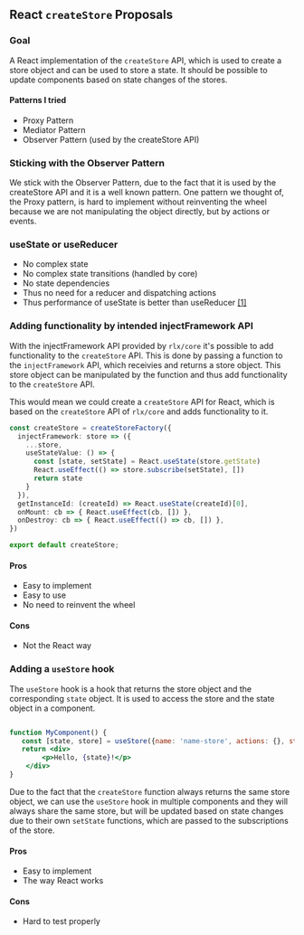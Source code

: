 ## React `createStore` Proposals

### Goal

A React implementation of the `createStore` API, which is used to create a store object and can be used to store a state. It should be possible to update components based on state changes of the stores.

#### Patterns I tried 
- Proxy Pattern
- Mediator Pattern
- Observer Pattern (used by the createStore API)

### Sticking with the Observer Pattern

We stick with the Observer Pattern, due to the fact that it is used by the createStore API and it is a well known pattern.
One pattern we thought of, the Proxy pattern, is hard to implement without reinventing the wheel because we are not manipulating the object directly, but by actions or events.

### useState or useReducer
- No complex state
- No complex state transitions (handled by core)
- No state dependencies 
- Thus no need for a reducer and dispatching actions
- Thus performance of useState is better than useReducer [[1]](https://www.frontendmag.com/tutorials/usereducer-vs-usestate/)

### Adding functionality by intended injectFramework API

With the injectFramework API provided by `rlx/core` it's possible to add functionality to the `createStore` API. This is done by passing a function to the `injectFramework` API, which receivies and returns a store object. This store object can be manipulated by the function and thus add functionality to the `createStore` API.

This would mean we could create a `createStore` API for React, which is based on the `createStore` API of `rlx/core` and adds functionality to it.

```ts
const createStore = createStoreFactory({
  injectFramework: store => ({
    ...store,
    useStateValue: () => {
      const [state, setState] = React.useState(store.getState)
      React.useEffect(() => store.subscribe(setState), [])
      return state
    }
  }),
  getInstanceId: (createId) => React.useState(createId)[0],
  onMount: cb => { React.useEffect(cb, []) },
  onDestroy: cb => { React.useEffect(() => cb, []) },
})

export default createStore;
```

#### Pros

- Easy to implement
- Easy to use
- No need to reinvent the wheel

#### Cons
- Not the React way

### Adding a `useStore` hook

The `useStore` hook is a hook that returns the store object and the corresponding `state` object. It is used to access the store and the state object in a component.

```jsx

function MyComponent() {
   const [state, store] = useStore({name: 'name-store', actions: {}, state: 'Alex'});
   return <div>
        <p>Hello, {state}!</p>
    </div>
}
```

Due to the fact that the `createStore` function always returns the same store object, we can use the `useStore` hook in multiple components and they will always share the same store, but will be updated based on state changes due to their own `setState` functions, which are passed to the subscriptions of the store.

#### Pros
- Easy to implement
- The way React works

#### Cons
- Hard to test properly